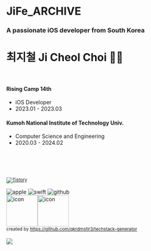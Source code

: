 <div align=left>
<h1 align="left">JiFe_ARCHIVE</h1>
<h3 align="left">A passionate iOS developer from South Korea</h3>

  
# 최지철 Ji Cheol Choi 🏃🏻

</br>

#### Rising Camp 14th
- iOS Developer
- 2023.01 - 2023.03
 
#### Kumoh National Institute of Technology Univ.
- Computer Science and Engineering
- 2020.03 - 2024.02


<!-- [![Solved.ac 프로필](http://mazassumnida.wtf/api/generate_badge?boj=ansek217)](https://solved.ac/ansek217) -->
    
<!-- [![solved.ac](http://mazandi.herokuapp.com/api?handle=ansek217&theme=dark)](https://solved.ac/ansek217/) -->
    
<!-- [![Anurag's github stats](https://github-readme-stats.vercel.app/api?username=dayo2n)](https://github.com/anuraghazra/github-readme-stats) -->

</br></br></br></br>
<sub> <a href="https://jife98.tistory.com" target="_blank"><img alt="Tistory" src ="https://img.shields.io/badge/Tistory-FFFFFF?&style=for-the-badge&logo=Tistory&logoColor=black"/></a></sub>


<div>
  <img alt="apple" src ="https://img.shields.io/badge/iOS-FFFFFF?&style=for-the-badge&logo=Apple&logoColor=black"/>  
 <img alt="swift" src ="https://img.shields.io/badge/swift-F05138.svg?&style=for-the-badge&logo=Swift&logoColor=white"/> 
 <img alt="github" src ="https://img.shields.io/badge/github-000000.svg?&style=for-the-badge&logo=Github&logoColor=white"/>
 <br/>
 <div style="display: flex; align-items: flex-start;">
  <img src="https://techstack-generator.vercel.app/swift-icon.svg" alt="icon" width="82" height="82" />
  <img src="https://techstack-generator.vercel.app/github-icon.svg" alt="icon" width="82" height="82" />
 </div>
 <sub>created by <a href="[https://github.com/qkrdmstlr3/techstack-generator](https://github.com/gjbae1212/hit-counter)" target="_blank">https://github.com/qkrdmstlr3/techstack-generator</a></sub>
</div>


<br/>
<a href="[https://hits.seeyoufarm.com](https://github.com/gjbae1212/hit-counter)">
<img src="https://hits.seeyoufarm.com/api/count/incr/badge.svg?url=https%3A%2F%2Fgithub.com%2Fday2on&count_bg=%23B0B0B0&title_bg=%23555555&icon=github.svg&icon_color=%23FFFFFF&title=welcome:)&edge_flat=true"/>
</a>
    
<!-- [![KnlnKS's LeetCode stats](https://leetcode-stats-six.vercel.app/api?username=dayo2n&theme=dark)](https://github.com/KnlnKS/leetcode-stats) -->


